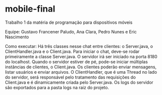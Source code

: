 # mobile-final
Trabalho 1 da matéria de programação para dispositivos móveis

Equipe: Gustavo Francener Paludo, Ana Clara, Pedro Nunes e Eric Nascimento


Como executar:
Há três classes nesse chat entre clientes: o Server.java, o ClientHandler.java e o Client.java. Para iniciar o chat, deve-se rodar primeiramente a classe Server.java. O servidor irá ser iniciado na porta 8180 do localhost. Quando o servidor estiver de pé, pode-se iniciar múltiplas instâncias de clientes, o Client.java. Os clientes poderão enviar mensagens, listar usuários e enviar arquivos. O ClientHandler, que é uma Thread no lado do servidor, será responsável pelo tratamento das requisições do Client.java e é dinamicamente criada pelo Server.java. Os logs do servidor são exportados para a pasta logs na raiz do projeto.

